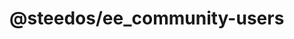 <!--
 * @Author: sunhaolin@hotoa.com
 * @Date: 2022-05-07 15:26:35
 * @LastEditors: sunhaolin@hotoa.com
 * @LastEditTime: 2022-05-07 15:28:22
 * @Description: 
-->
# @steedos/ee_community-users